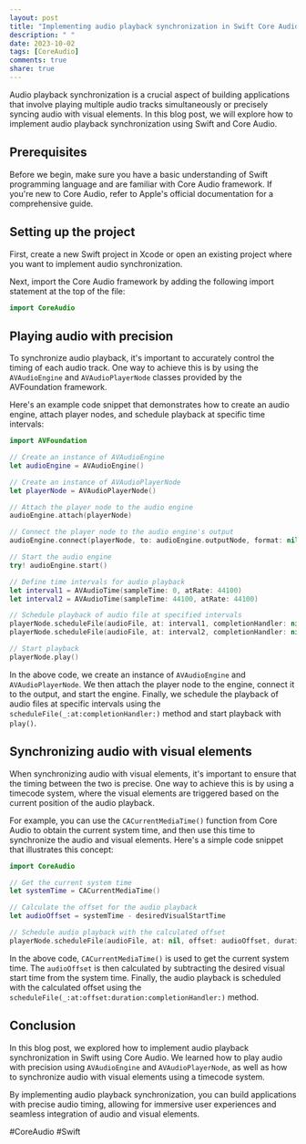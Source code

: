 ```yaml
---
layout: post
title: "Implementing audio playback synchronization in Swift Core Audio"
description: " "
date: 2023-10-02
tags: [CoreAudio]
comments: true
share: true
---
```


Audio playback synchronization is a crucial aspect of building applications that involve playing multiple audio tracks simultaneously or precisely syncing audio with visual elements. In this blog post, we will explore how to implement audio playback synchronization using Swift and Core Audio.

## Prerequisites

Before we begin, make sure you have a basic understanding of Swift programming language and are familiar with Core Audio framework. If you're new to Core Audio, refer to Apple's official documentation for a comprehensive guide.

## Setting up the project

First, create a new Swift project in Xcode or open an existing project where you want to implement audio synchronization. 

Next, import the Core Audio framework by adding the following import statement at the top of the file:

```swift
import CoreAudio
```

## Playing audio with precision

To synchronize audio playback, it's important to accurately control the timing of each audio track. One way to achieve this is by using the `AVAudioEngine` and `AVAudioPlayerNode` classes provided by the AVFoundation framework.

Here's an example code snippet that demonstrates how to create an audio engine, attach player nodes, and schedule playback at specific time intervals:

```swift
import AVFoundation

// Create an instance of AVAudioEngine
let audioEngine = AVAudioEngine()

// Create an instance of AVAudioPlayerNode
let playerNode = AVAudioPlayerNode()

// Attach the player node to the audio engine
audioEngine.attach(playerNode)

// Connect the player node to the audio engine's output
audioEngine.connect(playerNode, to: audioEngine.outputNode, format: nil)

// Start the audio engine
try! audioEngine.start()

// Define time intervals for audio playback
let interval1 = AVAudioTime(sampleTime: 0, atRate: 44100)
let interval2 = AVAudioTime(sampleTime: 44100, atRate: 44100)

// Schedule playback of audio file at specified intervals
playerNode.scheduleFile(audioFile, at: interval1, completionHandler: nil)
playerNode.scheduleFile(audioFile, at: interval2, completionHandler: nil)

// Start playback
playerNode.play()
```

In the above code, we create an instance of `AVAudioEngine` and `AVAudioPlayerNode`. We then attach the player node to the engine, connect it to the output, and start the engine. Finally, we schedule the playback of audio files at specific intervals using the `scheduleFile(_:at:completionHandler:)` method and start playback with `play()`.

## Synchronizing audio with visual elements

When synchronizing audio with visual elements, it's important to ensure that the timing between the two is precise. One way to achieve this is by using a timecode system, where the visual elements are triggered based on the current position of the audio playback.

For example, you can use the `CACurrentMediaTime()` function from Core Audio to obtain the current system time, and then use this time to synchronize the audio and visual elements. Here's a simple code snippet that illustrates this concept:

```swift
import CoreAudio

// Get the current system time
let systemTime = CACurrentMediaTime()

// Calculate the offset for the audio playback
let audioOffset = systemTime - desiredVisualStartTime

// Schedule audio playback with the calculated offset
playerNode.scheduleFile(audioFile, at: nil, offset: audioOffset, duration: nil, completionHandler: nil)
```

In the above code, `CACurrentMediaTime()` is used to get the current system time. The `audioOffset` is then calculated by subtracting the desired visual start time from the system time. Finally, the audio playback is scheduled with the calculated offset using the `scheduleFile(_:at:offset:duration:completionHandler:)` method.

## Conclusion

In this blog post, we explored how to implement audio playback synchronization in Swift using Core Audio. We learned how to play audio with precision using `AVAudioEngine` and `AVAudioPlayerNode`, as well as how to synchronize audio with visual elements using a timecode system.

By implementing audio playback synchronization, you can build applications with precise audio timing, allowing for immersive user experiences and seamless integration of audio and visual elements.

#CoreAudio #Swift